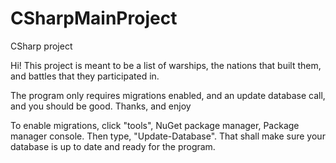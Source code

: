 # CSharpMainProject
CSharp project

Hi! This project is meant to be a list of warships, the nations that built them, and battles that they participated in.

The program only requires migrations enabled, and an update database call, and you should be good. Thanks, and enjoy


To enable migrations, click "tools", NuGet package manager, Package manager console. Then type, "Update-Database". That shall make sure your database is up to date and ready for the program.



